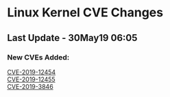 
# **Linux Kernel CVE Changes**

## Last Update - 30May19 06:05

### **New CVEs Added:**

[CVE-2019-12454](cves/CVE-2019-12454)  
[CVE-2019-12455](cves/CVE-2019-12455)  
[CVE-2019-3846](cves/CVE-2019-3846)  


